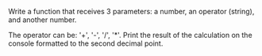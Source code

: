 Write a function that receives 3 parameters: a number, an operator (string), and another number.

The operator can be: '+', '-', '/', '*'. Print the result of the calculation on the console formatted to the second decimal point.

